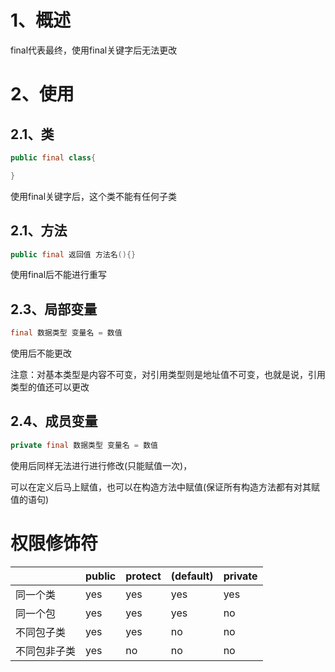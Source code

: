 # 1、概述

final代表最终，使用final关键字后无法更改

# 2、使用

## 2.1、类

```java
public final class{

}
```

使用final关键字后，这个类不能有任何子类

## 2.1、方法

```java
public final 返回值 方法名(){}
```

使用final后不能进行重写

## 2.3、局部变量

```java
final 数据类型 变量名 = 数值
```

使用后不能更改

注意：对基本类型是内容不可变，对引用类型则是地址值不可变，也就是说，引用类型的值还可以更改

## 2.4、成员变量

```java
private final 数据类型 变量名 = 数值
```

使用后同样无法进行进行修改(只能赋值一次)，

可以在定义后马上赋值，也可以在构造方法中赋值(保证所有构造方法都有对其赋值的语句)

# 权限修饰符

|              | public | protect | (default) | private |
| ------------ | ------ | ------- | --------- | ------- |
| 同一个类     | yes    | yes     | yes       | yes     |
| 同一个包     | yes    | yes     | yes       | no      |
| 不同包子类   | yes    | yes     | no        | no      |
| 不同包非子类 | yes    | no      | no        | no      |

